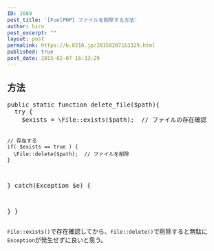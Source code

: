 ```yaml
---
ID: 1689
post_title: '[FuelPHP] ファイルを削除する方法'
author: hiro
post_excerpt: ""
layout: post
permalink: https://b.0218.jp/20150207163329.html
published: true
post_date: 2015-02-07 16:33:29
---
```

<!--more-->
<h2>方法</h2>
<pre class="prettyprint linenums lang-php">public static function delete_file($path){
  try {
    $exists = \File::exists($path);  // ファイルの存在確認

    // 存在する
    if( $exists == true ) {
      \File::delete($path);  // ファイルを削除
    }

  } catch(Exception $e) {
    
  }
}</pre>

<code>File::exists()</code>で存在確認してから、<code>File::delete()</code>で削除すると無駄に<code>Exception</code>が発生せずに良いと思う。